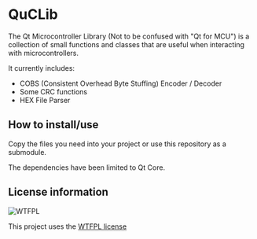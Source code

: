 # QuCLib

The Qt Microcontroller Library (Not to be confused with "Qt for MCU") is a collection of small functions and classes that are useful when interacting with microcontrollers. 

It currently includes:
+ COBS (Consistent Overhead Byte Stuffing) Encoder / Decoder
+ Some CRC functions
+ HEX File Parser

## How to install/use
Copy the files you need into your project or use this repository as a submodule.

The dependencies have been limited to Qt Core.

## License information

![WTFPL](licenseLogo.png)

This project uses the [WTFPL license](http://www.wtfpl.net/)
